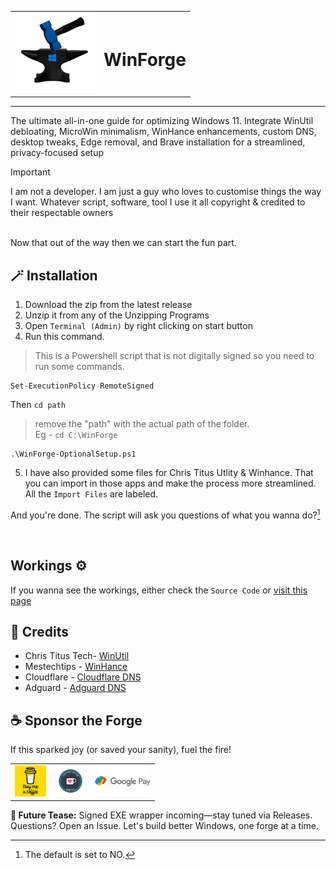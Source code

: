 <div align="center">

<table>
  <tr>
    <td>
      <img src="https://raw.githubusercontent.com/mrdarksidetm/WinForge/main/docs/assets/images/icons/android-chrome-192x192.png" alt="WinForge Logo" width="128" />
    </td>
    <td>
      <h1>WinForge</h1>
    </td>
  </tr>
</table>

<hr>


<!-- Rest of your README content here, e.g., installation steps -->

</div>

The ultimate all-in-one guide for optimizing Windows 11. Integrate WinUtil debloating, MicroWin minimalism, WinHance enhancements, custom DNS, desktop tweaks, Edge removal, and Brave installation for a streamlined, privacy-focused setup

> [!IMPORTANT]
> I am not a developer. I am just a guy who loves to customise things the way I want. Whatever script, software, tool I use it all copyright & credited to their respectable owners

<Br>
Now that out of the way then we can start the fun part.
<Br>

## 🪄 Installation
1. Download the zip from the latest release
2. Unzip it from any of the Unzipping Programs
3. Open `Terminal (Admin)` by right clicking on start button
4. Run this command.

> This is a Powershell script that is not digitally signed so you need to run some commands.

```
Set-ExecutionPolicy RemoteSigned
```

Then `cd path` 
> remove the "path" with the actual path of the folder. <br>
> Eg - `cd C:\WinForge`

```
.\WinForge-OptionalSetup.ps1
```
5. I have also provided some files for Chris Titus Utlity & Winhance. That you can import in those apps and make the process more streamlined. All the `Import Files` are labeled.

And you're done. The script will ask you questions of what you wanna do?[^1]

[^1]: The default is set to NO.

<br>

## Workings ⚙️
If you wanna see the workings, either check the `Source Code` or [visit this page](docs\working.md)


## 💫 Credits
* Chris Titus Tech- [WinUtil](https://github.com/ChrisTitusTech/winutil)
* Mestechtips - [WinHance](https://github.com/memstechtips/Winhance)
* Cloudflare - [Cloudflare DNS](https://developers.cloudflare.com/1.1.1.1/setup/)
* Adguard - [Adguard DNS](https://adguard-dns.io/en/public-dns.html)

## ☕ Sponsor the Forge
If this sparked joy (or saved your sanity), fuel the fire!

<div align="center">

<table>
  <tr>
    <td>
      <a href="https://www.buymeacoffee.com/mrdarksidetm" target="_blank"><img src="docs/assets\images\support\Buymecoffe-Square.png" alt="Buy Me a Coffee" height="50"></a>
    </td>
    <td>
      <a href="https://ko-fi.com/H2H21N0OAT" target="_blank"><img src="docs/assets\images\support\Kofi-Square.png" alt="Ko-fi" height="50">
</a>
    </td>
    <td>
      <a href="https://www.upi.me/pay?pa=abhisidetm@ptyes&am=150" target="_blank"><img src="docs/assets\images\support\gpay.png" alt="Ko-fi" height="50"></a>
    </td>
  </tr>
</table>
</div>

**🌟 Future Tease:** Signed EXE wrapper incoming—stay tuned via Releases. Questions? Open an Issue. Let's build better Windows, one forge at a time.

</div>